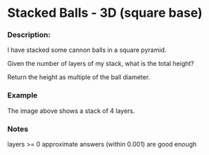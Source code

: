 # Stacked Balls - 3D (square base)

### Description:

I have stacked some cannon balls in a square pyramid.

Given the number of layers of my stack, what is the total height?

Return the height as multiple of the ball diameter.

### Example

The image above shows a stack of 4 layers.

### Notes

layers >= 0
approximate answers (within 0.001) are good enough